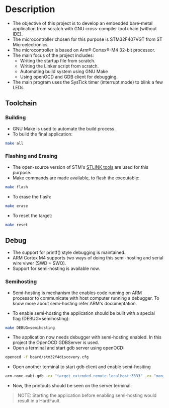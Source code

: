 # Description
 
- The objective of this project is to develop an embedded bare-metal application
 from scratch with GNU cross-compiler tool chain (without IDE).
- The microcontroller chosen for this purpose is STM32F407VGT from ST Microelectronics.
- The microcontroller is based on Arm® Cortex®-M4 32-bit processor.
- The main focus of the project includes:
    - Writing the startup file from scratch.
	- Writing the Linker script from scratch.
	- Automating build system using GNU Make
	- Using openOCD and GDB client for debugging.
- The main program uses the SysTick timer (interrupt mode) to blink a few LEDs.

## Toolchain

### Building
- GNU Make is used to automate the build process.
- To build the final application:
```bash
make all
```
### Flashing and Erasing
- The open-source version of STM's [STLINK tools](https://github.com/stlink-org/stlink) are used for this purpose.
- Make commands are made available, to flash the executable:
```bash
make flash
```
- To erase the flash:
```bash
make erase
```
- To reset the target:
```bash
make reset
```

## Debug

- The support for printf() style debugging is maintained.
- ARM Cortex M4 supports two ways of doing this semi-hosting and serial wire viwer (SWD + SWO).
- Support for semi-hosting is available now.

### Semihosting
- Semi-hosting is mechanism the enables code running on ARM processor to communicate with
 host computer running a debugger. To know more about semi-hosting refer ARM's documentation.

- To enable semi-hosting the application should be built with a special flag (DEBUG=semihosting):

```bash
make DEBUG=semihosting
```
- The application now needs debugger with semi-hosting enabled. In this project the OpenOCD
 GDBServer is used.
- Open a terminal and start gdb server using openOCD:
```bash
openocd -f board/stm32f4discovery.cfg
```
- Open another terminal to start gdb client and enable semi-hositing
```bash
arm-none-eabi-gdb -ex "target extended-remote localhost:3333" -ex "monitor reset halt" -ex "monitor arm semihosting enable"
```
- Now, the printouts should be seen on the server terminal.

> NOTE: Starting the application before enabling semi-hosting would result in a HardFault.
